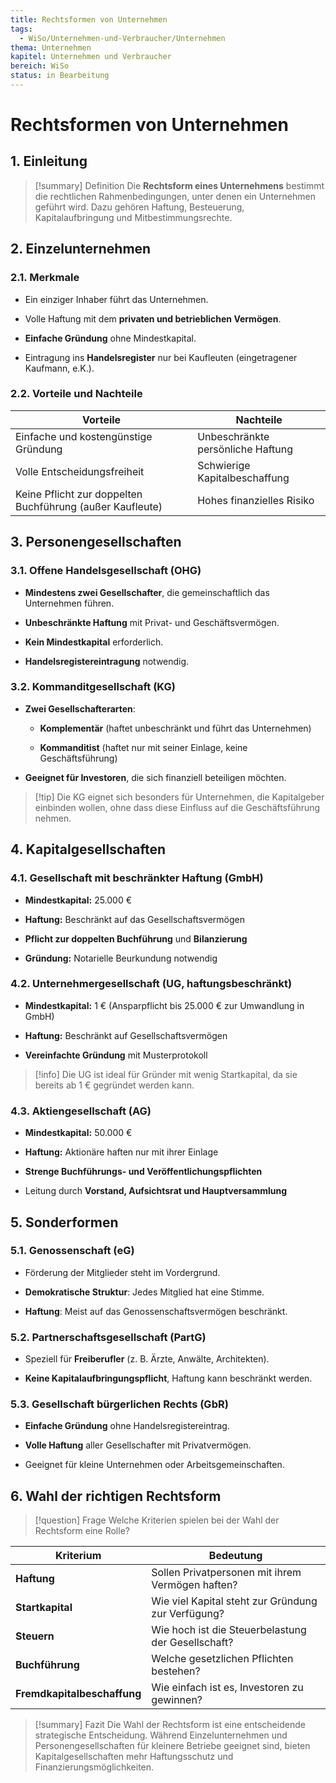 ```yaml
---
title: Rechtsformen von Unternehmen
tags:
  - WiSo/Unternehmen-und-Verbraucher/Unternehmen
thema: Unternehmen
kapitel: Unternehmen und Verbraucher
bereich: WiSo
status: in Bearbeitung
---
```

# Rechtsformen von Unternehmen

## 1. Einleitung

> [!summary] Definition 
> Die **Rechtsform eines Unternehmens** bestimmt die rechtlichen Rahmenbedingungen, unter denen ein Unternehmen geführt wird. Dazu gehören Haftung, Besteuerung, Kapitalaufbringung und Mitbestimmungsrechte.

## 2. Einzelunternehmen

### 2.1. Merkmale

- Ein einziger Inhaber führt das Unternehmen.
    
- Volle Haftung mit dem **privaten und betrieblichen Vermögen**.
    
- **Einfache Gründung** ohne Mindestkapital.
    
- Eintragung ins **Handelsregister** nur bei Kaufleuten (eingetragener Kaufmann, e.K.).
    

### 2.2. Vorteile und Nachteile

|Vorteile|Nachteile|
|---|---|
|Einfache und kostengünstige Gründung|Unbeschränkte persönliche Haftung|
|Volle Entscheidungsfreiheit|Schwierige Kapitalbeschaffung|
|Keine Pflicht zur doppelten Buchführung (außer Kaufleute)|Hohes finanzielles Risiko|

## 3. Personengesellschaften

### 3.1. Offene Handelsgesellschaft (OHG)

- **Mindestens zwei Gesellschafter**, die gemeinschaftlich das Unternehmen führen.
    
- **Unbeschränkte Haftung** mit Privat- und Geschäftsvermögen.
    
- **Kein Mindestkapital** erforderlich.
    
- **Handelsregistereintragung** notwendig.
    

### 3.2. Kommanditgesellschaft (KG)

- **Zwei Gesellschafterarten**:
    
    - **Komplementär** (haftet unbeschränkt und führt das Unternehmen)
        
    - **Kommanditist** (haftet nur mit seiner Einlage, keine Geschäftsführung)
        
- **Geeignet für Investoren**, die sich finanziell beteiligen möchten.
    

> [!tip] Die KG eignet sich besonders für Unternehmen, die Kapitalgeber einbinden wollen, ohne dass diese Einfluss auf die Geschäftsführung nehmen.

## 4. Kapitalgesellschaften

### 4.1. Gesellschaft mit beschränkter Haftung (GmbH)

- **Mindestkapital:** 25.000 €
    
- **Haftung:** Beschränkt auf das Gesellschaftsvermögen
    
- **Pflicht zur doppelten Buchführung** und **Bilanzierung**
    
- **Gründung:** Notarielle Beurkundung notwendig
    

### 4.2. Unternehmergesellschaft (UG, haftungsbeschränkt)

- **Mindestkapital:** 1 € (Ansparpflicht bis 25.000 € zur Umwandlung in GmbH)
    
- **Haftung:** Beschränkt auf Gesellschaftsvermögen
    
- **Vereinfachte Gründung** mit Musterprotokoll
    

> [!info] Die UG ist ideal für Gründer mit wenig Startkapital, da sie bereits ab 1 € gegründet werden kann.

### 4.3. Aktiengesellschaft (AG)

- **Mindestkapital:** 50.000 €
    
- **Haftung:** Aktionäre haften nur mit ihrer Einlage
    
- **Strenge Buchführungs- und Veröffentlichungspflichten**
    
- Leitung durch **Vorstand, Aufsichtsrat und Hauptversammlung**
    

## 5. Sonderformen

### 5.1. Genossenschaft (eG)

- Förderung der Mitglieder steht im Vordergrund.
    
- **Demokratische Struktur**: Jedes Mitglied hat eine Stimme.
    
- **Haftung**: Meist auf das Genossenschaftsvermögen beschränkt.
    

### 5.2. Partnerschaftsgesellschaft (PartG)

- Speziell für **Freiberufler** (z. B. Ärzte, Anwälte, Architekten).
    
- **Keine Kapitalaufbringungspflicht**, Haftung kann beschränkt werden.
    

### 5.3. Gesellschaft bürgerlichen Rechts (GbR)

- **Einfache Gründung** ohne Handelsregistereintrag.
    
- **Volle Haftung** aller Gesellschafter mit Privatvermögen.
    
- Geeignet für kleine Unternehmen oder Arbeitsgemeinschaften.
    

## 6. Wahl der richtigen Rechtsform

> [!question] Frage 
> Welche Kriterien spielen bei der Wahl der Rechtsform eine Rolle?

|Kriterium|Bedeutung|
|---|---|
|**Haftung**|Sollen Privatpersonen mit ihrem Vermögen haften?|
|**Startkapital**|Wie viel Kapital steht zur Gründung zur Verfügung?|
|**Steuern**|Wie hoch ist die Steuerbelastung der Gesellschaft?|
|**Buchführung**|Welche gesetzlichen Pflichten bestehen?|
|**Fremdkapitalbeschaffung**|Wie einfach ist es, Investoren zu gewinnen?|

> [!summary] Fazit 
> Die Wahl der Rechtsform ist eine entscheidende strategische Entscheidung. Während Einzelunternehmen und Personengesellschaften für kleinere Betriebe geeignet sind, bieten Kapitalgesellschaften mehr Haftungsschutz und Finanzierungsmöglichkeiten.
